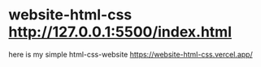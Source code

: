 # website-html-css http://127.0.0.1:5500/index.html
here is my simple html-css-website https://website-html-css.vercel.app/
